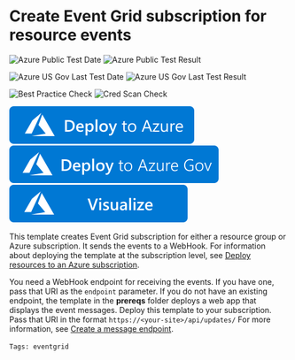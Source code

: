 # Create Event Grid subscription for resource events

![Azure Public Test Date](https://azurequickstartsservice.blob.core.windows.net/badges/101-event-grid-resource-events-to-webhook/PublicLastTestDate.svg)
![Azure Public Test Result](https://azurequickstartsservice.blob.core.windows.net/badges/101-event-grid-resource-events-to-webhook/PublicDeployment.svg)

![Azure US Gov Last Test Date](https://azurequickstartsservice.blob.core.windows.net/badges/101-event-grid-resource-events-to-webhook/FairfaxLastTestDate.svg)
![Azure US Gov Last Test Result](https://azurequickstartsservice.blob.core.windows.net/badges/101-event-grid-resource-events-to-webhook/FairfaxDeployment.svg)

![Best Practice Check](https://azurequickstartsservice.blob.core.windows.net/badges/101-event-grid-resource-events-to-webhook/BestPracticeResult.svg)
![Cred Scan Check](https://azurequickstartsservice.blob.core.windows.net/badges/101-event-grid-resource-events-to-webhook/CredScanResult.svg)

[![Deploy To Azure](https://raw.githubusercontent.com/Azure/azure-quickstart-templates/master/1-CONTRIBUTION-GUIDE/images/deploytoazure.svg?sanitize=true)](https://portal.azure.com/#create/Microsoft.Template/uri/https%3A%2F%2Fraw.githubusercontent.com%2FAzure%2Fazure-quickstart-templates%2Fmaster%2F101-event-grid-resource-events-to-webhook%2Fazuredeploy.json)
[![Deploy To Azure US Gov](https://raw.githubusercontent.com/Azure/azure-quickstart-templates/master/1-CONTRIBUTION-GUIDE/images/deploytoazuregov.svg?sanitize=true)](https://portal.azure.us/#create/Microsoft.Template/uri/https%3A%2F%2Fraw.githubusercontent.com%2FAzure%2Fazure-quickstart-templates%2Fmaster%2F101-event-grid-resource-events-to-webhook%2Fazuredeploy.json)
[![Visualize](https://raw.githubusercontent.com/Azure/azure-quickstart-templates/master/1-CONTRIBUTION-GUIDE/images/visualizebutton.svg?sanitize=true)](http://armviz.io/#/?load=https%3A%2F%2Fraw.githubusercontent.com%2FAzure%2Fazure-quickstart-templates%2Fmaster%2F101-event-grid-resource-events-to-webhook%2Fazuredeploy.json) 

This template creates Event Grid subscription for either a resource group or Azure subscription. It sends the events to a WebHook. For information about deploying the template at the subscription level, see [Deploy resources to an Azure subscription](https://docs.microsoft.com/azure/azure-resource-manager/deploy-to-subscription).

You need a WebHook endpoint for receiving the events. If you have one, pass that URI as the `endpoint` parameter. If you do not have an existing endpoint, the template in the **prereqs** folder deploys a web app that displays the event messages. Deploy this template to your subscription. Pass that URI in the format `https://<your-site>/api/updates/` For more information, see [Create a message endpoint](https://docs.microsoft.com/azure/event-grid/custom-event-quickstart#create-a-message-endpoint).

`Tags: eventgrid`


